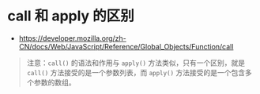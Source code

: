 # call 和 apply 的区别

- https://developer.mozilla.org/zh-CN/docs/Web/JavaScript/Reference/Global_Objects/Function/call  

>注意：`call()` 的语法和作用与 `apply()` 方法类似，只有一个区别，就是  
>`call()` 方法接受的是一个参数列表，而 `apply()` 方法接受的是一个包含多个参数的数组。
